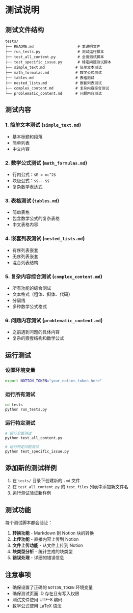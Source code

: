 # 测试说明

## 测试文件结构

```
tests/
├── README.md                    # 本说明文件
├── run_tests.py                 # 测试运行脚本
├── test_all_content.py          # 全面测试脚本
├── test_specific_issue.py       # 特定问题测试脚本
├── simple_text.md              # 简单文本测试
├── math_formulas.md            # 数学公式测试
├── tables.md                   # 表格测试
├── nested_lists.md             # 嵌套列表测试
├── complex_content.md          # 复杂内容综合测试
└── problematic_content.md      # 问题内容测试
```

## 测试内容

### 1. 简单文本测试 (`simple_text.md`)
- 基本标题和段落
- 简单列表
- 中文内容

### 2. 数学公式测试 (`math_formulas.md`)
- 行内公式：`$E = mc^2$`
- 块级公式：`$$...$$`
- 复杂数学表达式

### 3. 表格测试 (`tables.md`)
- 简单表格
- 包含数学公式的复杂表格
- 中文表格内容

### 4. 嵌套列表测试 (`nested_lists.md`)
- 有序列表嵌套
- 无序列表嵌套
- 混合列表结构

### 5. 复杂内容综合测试 (`complex_content.md`)
- 所有功能的综合测试
- 文本格式（粗体、斜体、代码）
- 分隔线
- 多种数学公式格式

### 6. 问题内容测试 (`problematic_content.md`)
- 之前遇到问题的具体内容
- 复杂的嵌套结构和数学公式

## 运行测试

### 设置环境变量
```bash
export NOTION_TOKEN="your_notion_token_here"
```

### 运行所有测试
```bash
cd tests
python run_tests.py
```

### 运行特定测试
```bash
# 运行全面测试
python test_all_content.py

# 运行特定问题测试
python test_specific_issue.py
```

## 添加新的测试样例

1. 在 `tests/` 目录下创建新的 `.md` 文件
2. 在 `test_all_content.py` 的 `test_files` 列表中添加新文件名
3. 运行测试验证新样例

## 测试功能

每个测试脚本都会验证：

1. **转换功能** - Markdown 到 Notion 块的转换
2. **上传功能** - 直接内容上传到 Notion
3. **文件上传功能** - 从文件上传到 Notion
4. **块类型分析** - 统计生成的块类型
5. **错误处理** - 详细的错误信息

## 注意事项

- 确保设置了正确的 `NOTION_TOKEN` 环境变量
- 确保测试页面 ID 存在且有写入权限
- 测试文件使用 UTF-8 编码
- 数学公式使用 LaTeX 语法
